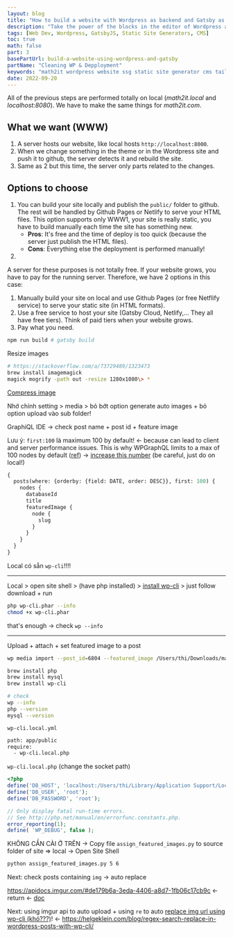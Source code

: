 ```yaml
---
layout: blog
title: "How to build a website with Wordpress as backend and Gatsby as frontend"
description: "Take the power of the blocks in the editor of Wordpress and the speed of a static website of GatsbyJS."
tags: [Web Dev, Wordpress, GatsbyJS, Static Site Generators, CMS]
toc: true
math: false
part: 3
basePartUrl: build-a-website-using-wordpress-and-gatsby
partName: "Cleaning WP & Depployment"
keywords: "math2it wordpress website ssg static site generator cms tailwind css deploy localhost github netlify cloud server production"
date: 2022-09-20
---
```


All of the previous steps are performed totally on local (*math2it.local* and *localhost:8080*). We have to make the same things for *math2it.com*.

## What we want (WWW)

1. A server hosts our website, like local hosts `http://localhost:8000`.
2. When we change something in the theme or in the Wordpress site and push it to github, the server detects it and rebuild the site.
3. Same as 2 but this time, the server only parts related to the changes.



## Options to choose

1. You can build your site locally and publish the `public/` folder to github. The rest will be handled by Github Pages or Netlify to serve your HTML files. This option supports only WWW1, your site is really static, you have to build manually each time the site has something new.
   - **Pros**: It's free and the time of deploy is too quick (because the server just publish the HTML files).
   - **Cons**: Everything else the deployment is performed manually!
2.

A server for these purposes is not totally free. If your website grows, you have to pay for the running server. Therefore, we have 2 options in this case:

1. Manually build your site on local and use Github Pages (or free Netflify service) to serve your static site (in HTML formats).
2. Use a free service to host your site (Gatsby Cloud, Netlify,... They all have free tiers). Think of paid tiers when your website grows.
3. Pay what you need.



```bash
npm run build # gatsby build
```



Resize images

```bash
# https://stackoverflow.com/a/73729489/1323473
brew install imagemagick
magick mogrify -path out -resize 1280x1080\> *
```

[Compress image](https://www.iloveimg.com/compress-image)



Nhớ chỉnh setting > media > bỏ bớt option generate auto images + bỏ option upload vào sub folder!

GraphiQL IDE -> check post name + post id + feature image

Lưu ý: `first:100` là maximum 100 by default! <- because can lead to client and server performance issues. This is why WPGraphQL limits to a max of 100 nodes by default ([ref](https://wordpress.org/support/topic/graphiql-ide-get-more-results-in-query/)) -> [increase this number](https://www.devtwins.com/blog/wpgraphql-increase-post-limit) (be careful, just do on local!)

```graphql
{
  posts(where: {orderby: {field: DATE, order: DESC}}, first: 100) {
    nodes {
      databaseId
      title
      featuredImage {
        node {
          slug
        }
      }
    }
  }
}
```



Local có sẵn `wp-cli`!!!!

---

Local > open site shell > (have php installed) > [install wp-cli](https://wp-cli.org/#installing) > just follow download + run

```bash
php wp-cli.phar --info
chmod +x wp-cli.phar
```

that's enough -> check `wp --info`

---

Upload + attach + set featured image to a post

```bash
wp media import --post_id=6804 --featured_image /Users/thi/Downloads/math2it/uploads_resize/geometry1.jpg
```



```bash
brew install php
brew install mysql
brew install wp-cli

# check
wp --info
php --version
mysql --version
```



`wp-cli.local.yml`

```bash
path: app/public
require:
  - wp-cli.local.php
```

`wp-cli.local.php` (change the socket path)

```php
<?php
define('DB_HOST', 'localhost:/Users/thi/Library/Application Support/Local/run/tYPsK7Qf_/mysql/mysqld.sock');
define('DB_USER', 'root');
define('DB_PASSWORD', 'root');

// Only display fatal run-time errors.
// See http://php.net/manual/en/errorfunc.constants.php.
error_reporting(1);
define( 'WP_DEBUG', false );

```



KHÔNG CẦN CÀI Ở TRÊN -> Copy file `assign_featured_images.py` to source folder of site  => local -> Open Site Shell

```bash
python assign_featured_images.py 5 6
```



Next: check posts containing `img` -> auto replace

https://apidocs.imgur.com/#de179b6a-3eda-4406-a8d7-1fb06c17cb9c <- return <- [doc](https://apidocs.imgur.com/)



Next: using imgur api to auto upload + using `re` to auto [replace img url using wp-cli (khó???)](https://developer.wordpress.org/cli/commands/search-replace/)! <- https://helgeklein.com/blog/regex-search-replace-in-wordpress-posts-with-wp-cli/
